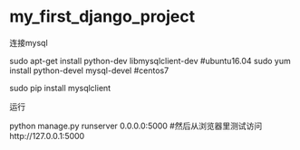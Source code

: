 # my_first_django_project

连接mysql

sudo apt-get install python-dev libmysqlclient-dev    #ubuntu16.04
sudo yum install python-devel mysql-devel             #centos7

sudo pip install mysqlclient

运行

python manage.py runserver 0.0.0.0:5000  #然后从浏览器里测试访问http://127.0.0.1:5000

